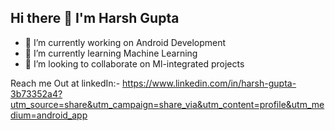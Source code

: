 ## Hi there 👋 I'm Harsh Gupta 

- 🔭 I’m currently working on Android Development
- 🌱 I’m currently learning Machine Learning
- 👯 I’m looking to collaborate on Ml-integrated projects

Reach me Out at linkedIn:- https://www.linkedin.com/in/harsh-gupta-3b73352a4?utm_source=share&utm_campaign=share_via&utm_content=profile&utm_medium=android_app 
